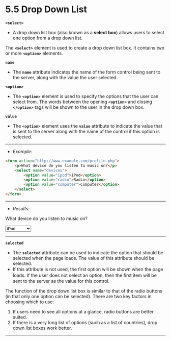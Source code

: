 # 5.5 Drop Down List

**`<select>`**
- A drop down list box (also known as a **select box**) allows users to select one option from a drop down list.

The **`<select>`** element is used to create a drop down list box. It contains two or more **`<option>`** elements.

**`name`**
- The **`name`** attribute indicates the name of the form control being sent to the server, along with the value the user selected.

**`<option>`**
- The **`<option>`** element is used to specify the options that the user can select from. The words between the opening **`<option>`** and closing **`</option>`** tags will be shown to the user in the drop down box.

**`value`**
- The **`<option>`** element uses the **`value`** attribute to indicate the value that is sent to the server along with the name of the control if this option is selected.

---
- *Example:*
```html
<form action="http://www.example.com/profile.php">
	<p>What device do you listen to music on?</p>
	<select name="devices">
		<option value="ipod">iPod</option>
		<option value="radio">Radio</option>
		<option value="computer">Computer</option>
	</select>
</form>
```

---
- *Results:*
<form action="http://www.example.com/profile.php">
	<p>What device do you listen to music on?</p>
	<select name="devices">
		<option value="ipod">iPod</option>
		<option value="radio">Radio</option>
		<option value="computer">Computer</option>
	</select>
</form>

---
**`selected`**
- The **`selected`** attribute can be used to indicate the option that should be selected when the page loads. The value of this attribute should be selected.
- If this attribute is not used, the ﬁrst option will be shown when the page loads. If the user does not select an option, then the ﬁrst item will be sent to the server as the value for this control.

The function of the drop down list box is similar to that of the radio buttons (in that only one option can be selected). There are two key factors in choosing which to use:
1. If users need to see all options at a glance, radio buttons are better suited.
2. If there is a very long list of options (such as a list of countries), drop down list boxes work better.

---
